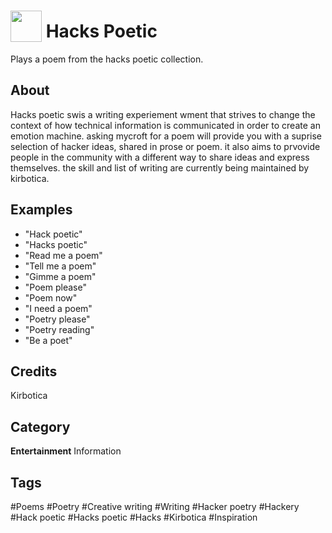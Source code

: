 # <img src="https://raw.githack.com/FortAwesome/Font-Awesome/master/svgs/solid/book-reader.svg" card_color="#40DBB0" width="50" height="50" style="vertical-align:bottom"/> Hacks Poetic
Plays a poem from the hacks poetic collection.

## About
Hacks poetic swis a writing experiement wment that strives to change the context of how technical information is communicated in order to create an emotion machine. asking mycroft for a poem will provide you with a suprise selection of hacker ideas, shared in prose or poem. it also aims to prvovide people in the community with a different way to share ideas and express themselves. the skill and list of writing are currently being maintained by kirbotica.

## Examples
* "Hack poetic"
* "Hacks poetic"
* "Read me a poem"
* "Tell me a poem"
* "Gimme a poem"
* "Poem please"
* "Poem now"
* "I need a poem"
* "Poetry please"
* "Poetry reading"
* "Be a poet"

## Credits
Kirbotica

## Category
**Entertainment**
Information

## Tags
#Poems
#Poetry
#Creative writing
#Writing
#Hacker poetry
#Hackery
#Hack poetic
#Hacks poetic
#Hacks
#Kirbotica
#Inspiration

